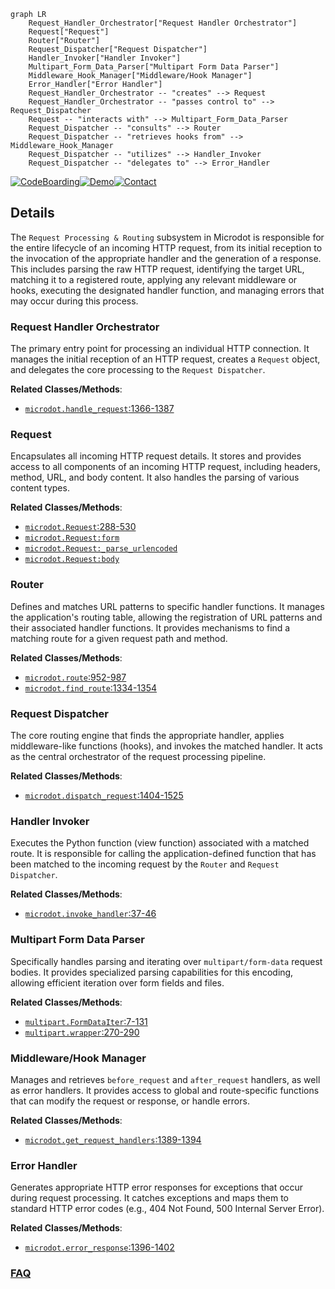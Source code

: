```mermaid
graph LR
    Request_Handler_Orchestrator["Request Handler Orchestrator"]
    Request["Request"]
    Router["Router"]
    Request_Dispatcher["Request Dispatcher"]
    Handler_Invoker["Handler Invoker"]
    Multipart_Form_Data_Parser["Multipart Form Data Parser"]
    Middleware_Hook_Manager["Middleware/Hook Manager"]
    Error_Handler["Error Handler"]
    Request_Handler_Orchestrator -- "creates" --> Request
    Request_Handler_Orchestrator -- "passes control to" --> Request_Dispatcher
    Request -- "interacts with" --> Multipart_Form_Data_Parser
    Request_Dispatcher -- "consults" --> Router
    Request_Dispatcher -- "retrieves hooks from" --> Middleware_Hook_Manager
    Request_Dispatcher -- "utilizes" --> Handler_Invoker
    Request_Dispatcher -- "delegates to" --> Error_Handler
```

[![CodeBoarding](https://img.shields.io/badge/Generated%20by-CodeBoarding-9cf?style=flat-square)](https://github.com/CodeBoarding/GeneratedOnBoardings)[![Demo](https://img.shields.io/badge/Try%20our-Demo-blue?style=flat-square)](https://www.codeboarding.org/demo)[![Contact](https://img.shields.io/badge/Contact%20us%20-%20contact@codeboarding.org-lightgrey?style=flat-square)](mailto:contact@codeboarding.org)

## Details

The `Request Processing & Routing` subsystem in Microdot is responsible for the entire lifecycle of an incoming HTTP request, from its initial reception to the invocation of the appropriate handler and the generation of a response. This includes parsing the raw HTTP request, identifying the target URL, matching it to a registered route, applying any relevant middleware or hooks, executing the designated handler function, and managing errors that may occur during this process.

### Request Handler Orchestrator
The primary entry point for processing an individual HTTP connection. It manages the initial reception of an HTTP request, creates a `Request` object, and delegates the core processing to the `Request Dispatcher`.


**Related Classes/Methods**:

- <a href="https://github.com/miguelgrinberg/microdot/blob/main/src/microdot/microdot.py#L1366-L1387" target="_blank" rel="noopener noreferrer">`microdot.handle_request`:1366-1387</a>


### Request
Encapsulates all incoming HTTP request details. It stores and provides access to all components of an incoming HTTP request, including headers, method, URL, and body content. It also handles the parsing of various content types.


**Related Classes/Methods**:

- <a href="https://github.com/miguelgrinberg/microdot/blob/main/src/microdot/microdot.py#L288-L530" target="_blank" rel="noopener noreferrer">`microdot.Request`:288-530</a>
- <a href="https://github.com/miguelgrinberg/microdot/blob/main/src/microdot/microdot.py" target="_blank" rel="noopener noreferrer">`microdot.Request:form`</a>
- <a href="https://github.com/miguelgrinberg/microdot/blob/main/src/microdot/microdot.py" target="_blank" rel="noopener noreferrer">`microdot.Request:_parse_urlencoded`</a>
- <a href="https://github.com/miguelgrinberg/microdot/blob/main/src/microdot/microdot.py" target="_blank" rel="noopener noreferrer">`microdot.Request:body`</a>


### Router
Defines and matches URL patterns to specific handler functions. It manages the application's routing table, allowing the registration of URL patterns and their associated handler functions. It provides mechanisms to find a matching route for a given request path and method.


**Related Classes/Methods**:

- <a href="https://github.com/miguelgrinberg/microdot/blob/main/src/microdot/microdot.py#L952-L987" target="_blank" rel="noopener noreferrer">`microdot.route`:952-987</a>
- <a href="https://github.com/miguelgrinberg/microdot/blob/main/src/microdot/microdot.py#L1334-L1354" target="_blank" rel="noopener noreferrer">`microdot.find_route`:1334-1354</a>


### Request Dispatcher
The core routing engine that finds the appropriate handler, applies middleware-like functions (hooks), and invokes the matched handler. It acts as the central orchestrator of the request processing pipeline.


**Related Classes/Methods**:

- <a href="https://github.com/miguelgrinberg/microdot/blob/main/src/microdot/microdot.py#L1404-L1525" target="_blank" rel="noopener noreferrer">`microdot.dispatch_request`:1404-1525</a>


### Handler Invoker
Executes the Python function (view function) associated with a matched route. It is responsible for calling the application-defined function that has been matched to the incoming request by the `Router` and `Request Dispatcher`.


**Related Classes/Methods**:

- <a href="https://github.com/miguelgrinberg/microdot/blob/main/src/microdot/microdot.py#L37-L46" target="_blank" rel="noopener noreferrer">`microdot.invoke_handler`:37-46</a>


### Multipart Form Data Parser
Specifically handles parsing and iterating over `multipart/form-data` request bodies. It provides specialized parsing capabilities for this encoding, allowing efficient iteration over form fields and files.


**Related Classes/Methods**:

- <a href="https://github.com/miguelgrinberg/microdot/blob/main/src/microdot/multipart.py#L7-L131" target="_blank" rel="noopener noreferrer">`multipart.FormDataIter`:7-131</a>
- <a href="https://github.com/miguelgrinberg/microdot/blob/main/src/microdot/multipart.py#L270-L290" target="_blank" rel="noopener noreferrer">`multipart.wrapper`:270-290</a>


### Middleware/Hook Manager
Manages and retrieves `before_request` and `after_request` handlers, as well as error handlers. It provides access to global and route-specific functions that can modify the request or response, or handle errors.


**Related Classes/Methods**:

- <a href="https://github.com/miguelgrinberg/microdot/blob/main/src/microdot/microdot.py#L1389-L1394" target="_blank" rel="noopener noreferrer">`microdot.get_request_handlers`:1389-1394</a>


### Error Handler
Generates appropriate HTTP error responses for exceptions that occur during request processing. It catches exceptions and maps them to standard HTTP error codes (e.g., 404 Not Found, 500 Internal Server Error).


**Related Classes/Methods**:

- <a href="https://github.com/miguelgrinberg/microdot/blob/main/src/microdot/microdot.py#L1396-L1402" target="_blank" rel="noopener noreferrer">`microdot.error_response`:1396-1402</a>




### [FAQ](https://github.com/CodeBoarding/GeneratedOnBoardings/tree/main?tab=readme-ov-file#faq)